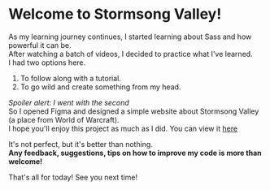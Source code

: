 # Welcome to Stormsong Valley!
As my learning journey continues, I started learning about Sass and how powerful it can be. <br>
After watching a batch of videos, I decided to practice what I've learned. <br>
I had two options here. <br>
1. To follow along with a tutorial.
2. To go wild and create something from my head.

_Spoiler alert: I went with the second_ <br>
So I opened Figma and designed a simple website about Stormsong Valley (a place from World of Warcraft). <br>
I hope you'll enjoy this project as much as I did. You can view it [here](https://ohadosnat.github.io/stormsong-sass/dist/) <br>


It's not perfect, but it's better than nothing. <br>
**Any feedback, suggestions, tips on how to improve my code is more than welcome!** <br>

That's all for today! See you next time! <br>
